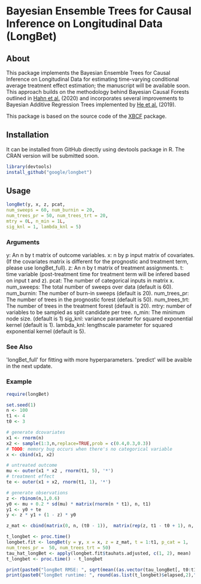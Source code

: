 # Bayesian Ensemble Trees for Causal Inference on Longitudinal Data (LongBet)

## About

This package implements the Bayesian Ensemble Trees for Causal Inference on 
Longitudinal Data for estimating time-varying conditional average treatment effect 
estimation; the manuscript will be available soon. 
This approach builds on the methodology behind Bayesian Causal Forests outlined 
in [Hahn et al.](https://projecteuclid.org/euclid.ba/1580461461) (2020) and 
incorporates several improvements to Bayesian Additive Regression Trees 
implemented by [He et al.](http://proceedings.mlr.press/v89/he19a.html) (2019).

This package is based on the source code of the [XBCF](https://github.com/socket778/XBCF) 
package.

## Installation
It can be installed from GitHub directly using devtools package in R. The CRAN version will be submitted soon.

```R
library(devtools)
install_github("google/longbet")
```

## Usage
```R
longBet(y, x, z, pcat, 
num_sweeps = 60, num_burnin = 20,
num_trees_pr = 50, num_trees_trt = 20,
mtry = 0L, n_min = 1L,
sig_knl = 1, lambda_knl = 5)
```

### Arguments
y: An n by t matrix of outcome variables.
x: n by p input matrix of covariates. (If the covariates matrix is different for the prognostic and treatment term, please use longBet_full).
z: An n by t matrix of treatment assignments.
t: time variable (post-treatment time for treatment term will be infered based on input t and z).
pcat: The number of categorical inputs in matrix x.
num_sweeps: The total number of sweeps over data (default is 60).
num_burnin: The number of burn-in sweeps (default is 20).
num_trees_pr: The number of trees in the prognostic forest (default is 50).
num_trees_trt: The number of trees in the treatment forest (default is 20).
mtry: number of variables to be sampled as split candidate per tree.
n_min: The minimum node size. (default is 1)
sig_knl: variance parameter for squared exponential kernel (default is 1).
lambda_knl: lengthscale parameter for squared exponential kernel (default is 5).

### See Also
'longBet_full' for fitting with more hyperparameters.
'predict' will be avaible in the next update.

### Example
```R
require(longBet)

set.seed(1)
n <- 100
t1 <- 4
t0 <- 3

# generate dcovariates
x1 <- rnorm(n)
x2 <- sample(1:3,n,replace=TRUE,prob = c(0.4,0.3,0.3))
# TODO: memory bug occurs when there's no categorical variable 
x <- cbind(x1, x2)

# untreated outcome
mu <- outer(x1 * x2 , rnorm(t1, 5), '*')
# treatment effect
te <- outer(x1 + x2, rnorm(t1, 1), '*')

# generate observations
z <- rbinom(n,1,0.6)
y0 <- mu + 0.2 * sd(mu) * matrix(rnorm(n * t1), n, t1)
y1 <- y0 + te
y <- z * y1 + (1 - z) * y0

z_mat <- cbind(matrix(0, n, (t0 - 1)),  matrix(rep(z, t1 - t0 + 1), n, t1 - t0 + 1))

t_longbet <- proc.time()
longbet.fit <- longBet(y = y, x = x, z = z_mat, t = 1:t1, p_cat = 1,
num_trees_pr =  50, num_trees_trt = 50)
tau_hat_longBet <- apply(longbet.fit$tauhats.adjusted, c(1, 2), mean)
t_longbet <- proc.time() - t_longbet

print(paste0("longBet RMSE: ", sqrt(mean((as.vector(tau_longBet[, t0:t1]) - as.vector(te[,t0:t1]))^2))))
print(paste0("longBet runtime: ", round(as.list(t_longbet)$elapsed,2)," seconds"))

```

